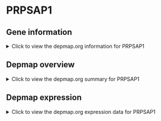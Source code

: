 <h1>PRPSAP1</h1>

<h2>Gene information</h2>
<details>
  <summary>Click to view the depmap.org information for PRPSAP1</summary>
  <iframe src="https://depmap.org/portal/gene/PRPSAP1?tab=about" style="border:none;width:100%;height:800px"></iframe>
</details>

<h2>Depmap overview</h2>
<details>
  <summary>Click to view the depmap.org summary for PRPSAP1</summary>
  <iframe src="https://depmap.org/portal/gene/PRPSAP1?tab=overview" style="border:none;width:100%;height:800px"></iframe>
</details>

<h2>Depmap expression</h2>
<details>
  <summary>Click to view the depmap.org expression data for PRPSAP1</summary>
  <iframe src="https://depmap.org/portal/gene/PRPSAP1?tab=characterization" style="border:none;width:100%;height:800px"></iframe>
</details>


<!--
<h2>Reactome Pathway diagram</h2>
<details>
  <summary>Click to view Reactome pathway for PRPSAP1</summary>
  PNAME
</details>
-->


